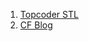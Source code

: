 1. [Topcoder STL ](https://www.topcoder.com/community/competitive-programming/tutorials/power-up-c-with-the-standard-template-library-part-2/)
2. [CF Blog](https://codeforces.com/blog/entry/15643)
